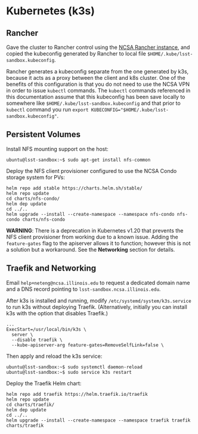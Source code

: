 Kubernetes (k3s)
==========================

Rancher
-------------------------------------

Gave the cluster to Rancher control using the [NCSA Rancher instance](https://gonzo-rancher.ncsa.illinois.edu), and copied the kubeconfig generated by Rancher to local file `$HOME/.kube/lsst-sandbox.kubeconfig`.

Rancher generates a kubeconfig separate from the one generated by k3s, because it acts as a proxy between the client and k8s cluster. One of the benefits of this configuration is that you do not need to use the NCSA VPN in order to issue `kubectl` commands. The `kubectl` commands referenced in this documentation assume that this kubeconfig has been save locally to somewhere like `$HOME/.kube/lsst-sandbox.kubeconfig` and that prior to `kubectl` command you run `export KUBECONFIG="$HOME/.kube/lsst-sandbox.kubeconfig"`.

Persistent Volumes
-------------------------------------

Install NFS mounting support on the host:
```
ubuntu@lsst-sandbox:~$ sudo apt-get install nfs-common
```
Deploy the NFS client provisioner configured to use the NCSA Condo storage system for PVs:
```
helm repo add stable https://charts.helm.sh/stable/
helm repo update
cd charts/nfs-condo/
helm dep update
cd ../..
helm upgrade --install --create-namespace --namespace nfs-condo nfs-condo charts/nfs-condo
```

**WARNING**:
  There is a deprecation in Kubernetes v1.20 that prevents the NFS client provisioner from working due to a known issue. Adding the ``feature-gates`` flag to the apiserver allows it to function; however this is not a solution but a workaround. See the **Networking** section for details.
  
Traefik and Networking
-------------------------------------

Email `help+neteng@ncsa.illinois.edu` to request a dedicated domain name and a DNS record pointing to ``lsst-sandbox.ncsa.illinois.edu``.

After k3s is installed and running, modify ``/etc/systemd/system/k3s.service`` to run k3s without deploying Traefik. (Alternatively, initially you can install k3s with the option that disables Traefik.)
```
...
ExecStart=/usr/local/bin/k3s \
  server \
  --disable traefik \
  --kube-apiserver-arg feature-gates=RemoveSelfLink=false \
```

Then apply and reload the k3s service:
```
ubuntu@lsst-sandbox:~$ sudo systemctl daemon-reload
ubuntu@lsst-sandbox:~$ sudo service k3s restart
```
Deploy the Traefik Helm chart:
```
helm repo add traefik https://helm.traefik.io/traefik
helm repo update
cd charts/traefik/
helm dep update
cd ../..
helm upgrade --install --create-namespace --namespace traefik traefik charts/traefik
```